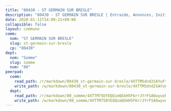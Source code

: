 ```yaml
---
title: "80430 - ST GERMAIN SUR BRESLE"
description: "80430 - ST GERMAIN SUR BRESLE | Entraide, Annonces, Initiatives"
date: 2020-01-11T14:09:21+09:00
collapsible: false
layout: commune
comm:
  nom: "ST GERMAIN SUR BRESLE"
  slug: st-germain-sur-bresle
  cp: "80430"
dept:
  nom: "Somme"
  slug: somme
  num: "80"
peerpad:
  comm:
    read_path: /r/markdown/80430_st-germain-sur-bresle/4XTTM5dnd2SAYuFtpXjRFitHT7T3aYz7EN28sEM3ngRF3Rueo
    write_path: /w/markdown/80430_st-germain-sur-bresle/4XTTM5dnd2SAYuFtpXjRFitHT7T3aYz7EN28sEM3ngRF3Rueo-K3TgTqoMy4tTxN1CwucH5ob1QWGdeMyWeSZhDbR4Nk716sjRJmBS8sUrsdjHGgAnU2TueM5wzQXGBUeDk6x4vfzpE82TXA7AyHZt25Jtx23mRfnR1XqogtpWCXWA4p4gbRYoGDb5
  dept:
    read_path: /r/markdown/80_somme/4XTTM75DYEQQimQGkH5F6rrJYrFSA6wyuekdgioEx7v45YjSw
    write_path: /w/markdown/80_somme/4XTTM75DYEQQimQGkH5F6rrJYrFSA6wyuekdgioEx7v45YjSw-K3TgTuB1DbUNHuFo9Fhh6JTUriPx8E5izGkmw9RSNTjUtMFPoZhqqp87szE8th3EytWSHGdhUuQUPjam8aJZh1SdH8pL3ibgUbMdNhU17kjAmSa49LMB2GjXvVwDVurE8mgce3XM
---
```


